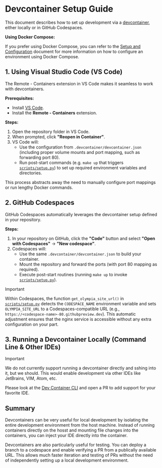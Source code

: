 # Devcontainer Setup Guide

This document describes how to set up development via a [devcontainer](https://containers.dev),
either locally or in GitHub Codespaces.

**Using Docker Compose:**

If you prefer using Docker Compose, you can refer to the
[Setup and Configuration](./setup_and_configuration.md) document for more information
on how to configure an environment using Docker Compose.

## 1. Using Visual Studio Code (VS Code)

The Remote - Containers extension in VS Code makes it seamless to work with devcontainers.

**Prerequisites:**

- Install [VS Code](https://code.visualstudio.com/).
- Install the **Remote - Containers** extension.

**Steps:**

1. Open the repository folder in VS Code.
2. When prompted, click **"Reopen in Container"**.
3. VS Code will:
   - Use the configuration from `.devcontainer/devcontainer.json` (including proper volume mounts and port mapping, such as forwarding port 80).
   - Run post-start commands (e.g. `make up` that triggers [`scripts/setup.py`](scripts/setup.py)) to set up required environment variables and directories.

This process abstracts away the need to manually configure port mappings or run lengthy Docker commands.

## 2. GitHub Codespaces

GitHub Codespaces automatically leverages the devcontainer setup defined in your repository.

**Steps:**

1. In your repository on GitHub, click the **"Code"** button and select **"Open with Codespaces"** → **"New codespace"**.
2. Codespaces will:
   - Use the same `.devcontainer/devcontainer.json` to build your container.
   - Mount the repository and forward the ports (with port 80 mapping as required).
   - Execute post-start routines (running `make up` to invoke [`scripts/setup.py`](scripts/setup.py)).

> [!IMPORTANT]
> Within Codespaces, the function `get_olympia_site_url()` in [`scripts/setup.py`](scripts/setup.py) detects the `CODESPACE_NAME` environment variable and sets `OLYMPIA_SITE_URL` to a Codespaces-compatible URL (e.g., `https://<codespace-name>-80.githubpreview.dev`). This automatic adjustment ensures that the nginx service is accessible without any extra configuration on your part.

## 3. Running a Devcontainer Locally (Command Line & Other IDEs)

> [!IMPORTANT]
> We do not currently support running a devcontainer directly and sshing into it, but we should.
> This would enable development via other IDEs like JetBrains, VIM, Atom, etc.

Please look at the [Dev Container CLI](https://code.visualstudio.com/docs/devcontainers/cli)
and open a PR to add support for your favorite IDE.

## Summary

Devcontainers can be very useful for local development by isolating the entire development environment from
the host machine. Instead of running containers directly on the hosst and mounting file changes into the
containers, you can inject your IDE directly into the container.

Devcontainers are also particularly useful for testing. You can deploy a branch to a codespace and enable
verifying a PR from a publically available URL. This allows much faster iteration and testing of PRs
without the need of independently setting up a local development environment.
